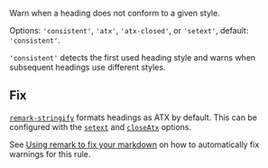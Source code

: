 Warn when a heading does not conform to a given style.

Options: `'consistent'`, `'atx'`, `'atx-closed'`, or `'setext'`,
default: `'consistent'`.

`'consistent'` detects the first used heading style and warns when
subsequent headings use different styles.

## Fix

[`remark-stringify`](https://github.com/remarkjs/remark/tree/master/packages/remark-stringify)
formats headings as ATX by default. This can be configured with the
[`setext`](https://github.com/remarkjs/remark/tree/master/packages/remark-stringify#optionssetext)
and [`closeAtx`](https://github.com/remarkjs/remark/tree/master/packages/remark-stringify#optionscloseatx)
options.

See [Using remark to fix your markdown](https://github.com/remarkjs/remark-lint#using-remark-to-fix-your-markdown)
on how to automatically fix warnings for this rule.